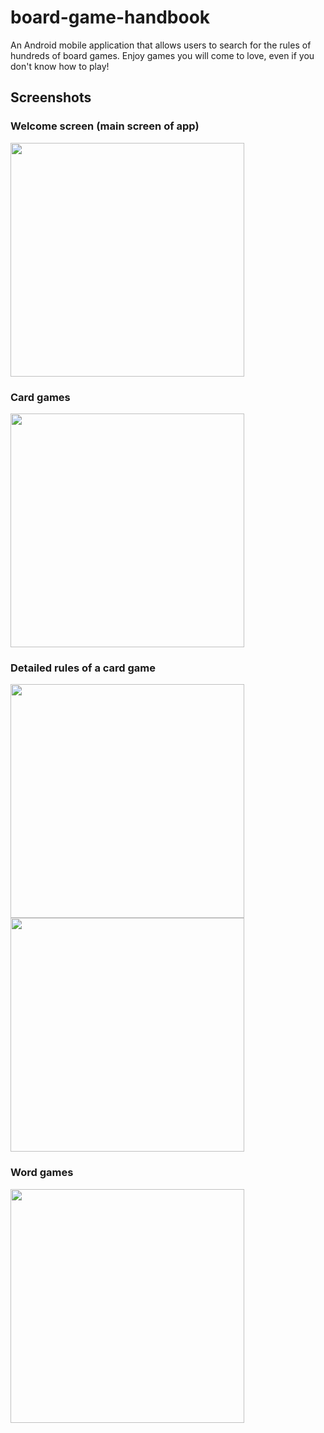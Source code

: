 # board-game-handbook
An Android mobile application that allows users to search for the rules of hundreds of board games. Enjoy games you will come to love, even if you don't know how to play!

## Screenshots

### Welcome screen (main screen of app)
<img src="https://user-images.githubusercontent.com/28017034/29744709-87845cc2-8a70-11e7-803d-66d39cd6ba25.jpg" width="374" />

### Card games
<img src="https://user-images.githubusercontent.com/28017034/29744718-a740767c-8a70-11e7-8307-467f79148e95.jpg" width="374" />

### Detailed rules of a card game
<img src="https://user-images.githubusercontent.com/28017034/29744721-b2d13ff8-8a70-11e7-83b8-ba4b14eca74a.jpg" width="374" />

<img src="https://user-images.githubusercontent.com/28017034/29744722-bef36022-8a70-11e7-93ec-249a987e700b.jpg" width="374" />

### Word games
<img src="https://user-images.githubusercontent.com/28017034/29744723-cccc5faa-8a70-11e7-8354-f79f52c4445f.jpg" width="374" />
